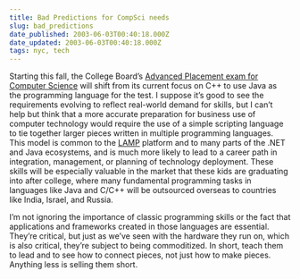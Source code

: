 ```yaml
---
title: Bad Predictions for CompSci needs
slug: bad_predictions
date_published: 2003-06-03T00:40:18.000Z
date_updated: 2003-06-03T00:40:18.000Z
tags: nyc, tech
---
```


Starting this fall, the College Board’s [Advanced Placement exam for Computer Science](http://www.collegeboard.com/ap/students/compsci/) will shift from its current focus on C++ to use Java as the programming language for the test. I suppose it’s good to see the requirements evolving to reflect real-world demand for skills, but I can’t help but think that a more accurate preparation for business use of computer technology would require the use of a simple scripting language to tie together larger pieces written in multiple programming languages. This model is common to the [LAMP](http://www.onlamp.com/) platform and to many parts of the .NET and Java ecosystems, and is much more likely to lead to a career path in integration, management, or planning of technology deployment. These skills will be especially valuable in the market that these kids are graduating into after college, where many fundamental programming tasks in languages like Java and C/C++ will be outsourced overseas to countries like India, Israel, and Russia.

I’m not ignoring the importance of classic programming skills or the fact that applications and frameworks created in those languages are essential. They’re critical, but just as we’ve seen with the hardware they run on, which is also critical, they’re subject to being commoditized. In short, teach them to lead and to see how to connect pieces, not just how to make pieces. Anything less is selling them short.

